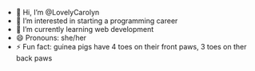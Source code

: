 - 👋 Hi, I’m @LovelyCarolyn
- 👀 I’m interested in starting a programming career
- 🌱 I’m currently learning web development
- 😄 Pronouns: she/her
- ⚡ Fun fact: guinea pigs have 4 toes on their front paws, 3 toes on ther back paws

<!---
LovelyCarolyn/LovelyCarolyn is a ✨ special ✨ repository because its `README.md` (this file) appears on your GitHub profile.
You can click the Preview link to take a look at your changes.
--->
